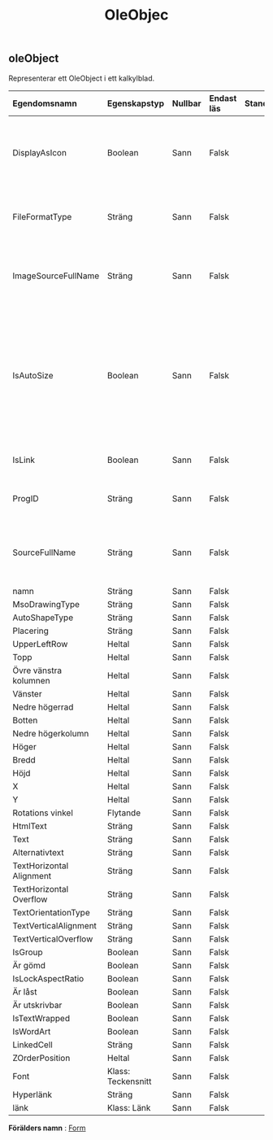 ﻿---
title: OleObjec
second_title: Aspose.Cells Cloud Documen
type: docs
url: /sv/specification/model/oleobject/
description: "Aspose.Cells Molnmodellspecifikation: OleObject. Hantera enkelt Excel och andra kalkylarksdokument med funktioner som att öppna, generera, redigera, dela, slå samman, jämföra och konvertera"
kwords: Excel, Office, Kalkylblad, Cloud REST API, OleObject
weight: 50
---
## **oleObject**

 Representerar ett OleObject i ett kalkylblad.

| Egendomsnamn| Egenskapstyp| Nullbar| Endast läs| Standardvärde| Beskrivning|
|:- |:- |:- |:- |:- |:- |
| DisplayAsIcon| Boolean| Sann| Falsk|| Sant om det angivna objektet visas som en ikon och bilden inte kommer att ändras automatiskt.|
| FileFormatType| Sträng| Sann| Falsk|| Hämtar och ställer in filtypen för de inbäddade ole-objektdata|
|ImageSourceFullName| Sträng| Sann| Falsk|| Hämtar eller ställer in sökvägen och namnet på källfilen för den länkade bilden.|
| IsAutoSize| Boolean| Sann| Falsk|| True indikerar att storleken på ole-objektet kommer att ändras automatiskt som storleken på ögonblicksbilden av det inbäddade innehållet när ole-objektet aktiveras.|
| IsLink| Boolean| Sann| Falsk|| Returnerar sant om OleObject länkar till filen.|
| ProgID| Sträng| Sann| Falsk|| Hämtar eller ställer in ProgID för OLE-objektet.|
| SourceFullName| Sträng| Sann| Falsk|| Returnerar det fullständiga källnamnet för källfilen för det länkade OLE-objektet.|
| namn| Sträng| Sann| Falsk|||
| MsoDrawingType| Sträng| Sann| Falsk|||
| AutoShapeType| Sträng| Sann| Falsk|||
| Placering| Sträng| Sann| Falsk|||
| UpperLeftRow| Heltal| Sann| Falsk|||
| Topp| Heltal| Sann| Falsk|||
| Övre vänstra kolumnen| Heltal| Sann| Falsk|||
| Vänster| Heltal| Sann| Falsk|||
| Nedre högerrad| Heltal| Sann| Falsk|||
| Botten| Heltal| Sann| Falsk|||
| Nedre högerkolumn| Heltal| Sann| Falsk|||
| Höger| Heltal| Sann| Falsk|||
| Bredd| Heltal| Sann| Falsk|||
| Höjd| Heltal| Sann| Falsk|||
| X| Heltal| Sann| Falsk|||
| Y| Heltal| Sann| Falsk|||
| Rotations vinkel| Flytande| Sann| Falsk|||
|HtmlText| Sträng| Sann| Falsk|||
| Text| Sträng| Sann| Falsk|||
| Alternativtext| Sträng| Sann| Falsk|||
| TextHorizontal Alignment| Sträng| Sann| Falsk|||
| TextHorizontal Overflow| Sträng| Sann| Falsk|||
| TextOrientationType| Sträng| Sann| Falsk|||
| TextVerticalAlignment| Sträng| Sann| Falsk|||
| TextVerticalOverflow| Sträng| Sann| Falsk|||
| IsGroup| Boolean| Sann| Falsk|||
| Är gömd| Boolean| Sann| Falsk|||
| IsLockAspectRatio| Boolean| Sann| Falsk|||
| Är låst| Boolean| Sann| Falsk|||
| Är utskrivbar| Boolean| Sann| Falsk|||
| IsTextWrapped| Boolean| Sann| Falsk|||
| IsWordArt| Boolean| Sann| Falsk|||
| LinkedCell| Sträng| Sann| Falsk|||
| ZOrderPosition| Heltal| Sann| Falsk|||
| Font| Klass: Teckensnitt| Sann| Falsk|||
| Hyperlänk| Sträng| Sann| Falsk|||
| länk| Klass: Länk| Sann| Falsk|||

**Förälders namn** : [Form](/specification/model/shape)

